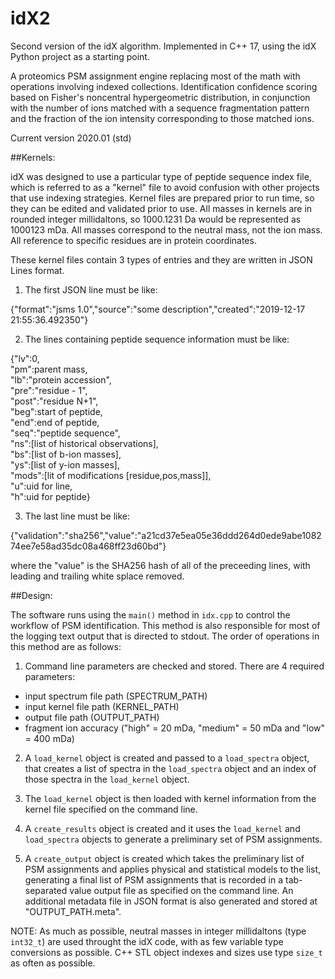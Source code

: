 # idX2
Second version of the idX algorithm. Implemented in C++ 17, using the idX Python project as a starting point.

A proteomics PSM assignment engine replacing most of the math with operations involving indexed collections. Identification confidence scoring based on Fisher's noncentral hypergeometric distribution, in conjunction with the number of ions matched with a sequence fragmentation pattern and the fraction of the ion intensity corresponding to those matched ions.

Current version 2020.01 (std)

##Kernels:

idX was designed to use a particular type of peptide sequence index file, which is referred to as a "kernel" file to avoid confusion with other projects that use indexing strategies. Kernel files are prepared prior to run time, so they can be edited and validated prior to use. All masses in kernels are in rounded integer millidaltons, so 1000.1231 Da would be represented as 1000123 mDa. All masses correspond to the neutral mass, not the ion mass. All reference to specific residues are in protein coordinates. 

These kernel files contain 3 types of entries and they are written in JSON Lines format.

1. The first JSON line must be like:

{"format":"jsms 1.0","source":"some description","created":"2019-12-17 21:55:36.492350"}

2. The lines containing peptide sequence information must be like:

{"lv":0,<br />
   "pm":parent mass,<br />
   "lb":"protein accession",<br />
   "pre":"residue - 1",<br />
   "post":"residue N+1",<br />
   "beg":start of peptide,<br />
   "end":end of peptide,<br />
   "seq":"peptide sequence",<br />
   "ns":[list of historical observations],<br />
   "bs":[list of b-ion masses],<br />
   "ys":[list of y-ion masses],<br />
   "mods":[lit of modifications [residue,pos,mass]],<br />
   "u":uid for line,<br />
   "h":uid for peptide}<br />

3. The last line must be like:

  {"validation":"sha256","value":"a21cd37e5ea05e36ddd264d0ede9abe108274ee7e58ad35dc08a468ff23d60bd"}

where the "value" is the SHA256 hash of all of the preceeding lines, with leading and trailing white splace removed.
  
##Design:

The software runs using the `main()` method in `idx.cpp` to control the workflow of PSM identification. This method is also responsible for most of the logging text output that is directed to stdout. The order of operations in this method are as follows:

1. Command line parameters are checked and stored. There are 4 required parameters:
- input spectrum file path (SPECTRUM_PATH)
- input kernel file path  (KERNEL_PATH)
- output file path (OUTPUT_PATH)
- fragment ion accuracy ("high" = 20 mDa, "medium" = 50 mDa and "low" = 400 mDa)

2. A `load_kernel` object is created and passed to a `load_spectra` object, that creates a list of spectra in the `load_spectra` object and an index of those spectra in the `load_kernel` object.

3. The `load_kernel` object is then loaded with kernel information from the kernel file specified on the command line.

4. A `create_results` object is created and it uses the `load_kernel` and `load_spectra` objects to generate a preliminary set of PSM assignments.

5. A `create_output` object is created which takes the preliminary list of PSM assignments and applies physical and statistical models to the list, generating a final list of PSM assignments that is recorded in a tab-separated value output file as specified on the command line. An additional metadata file in JSON format is also generated and stored at "OUTPUT_PATH.meta".

NOTE: As much as possible, neutral masses in integer millidaltons (type `int32_t`) are used throught the idX code, with as few variable type conversions as possible. C++ STL object indexes and sizes use type `size_t` as often as possible.
